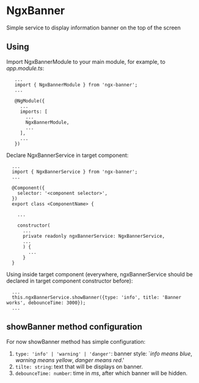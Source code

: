 # NgxBanner

Simple service to display information banner on the top of the screen

## Using

Import NgxBannerModule to your main module, for example, to *app.module.ts*:
```
   ...
   import { NgxBannerModule } from 'ngx-banner';
   ...
   
   @NgModule({
     ...
     imports: [
       ...
       NgxBannerModule,
       ...
     ],
     ...
   })
 ```
Declare NgxBannerService in target component:
```
  ...
  import { NgxBannerService } from 'ngx-banner';
  ...
  
  @Component({
    selector: '<component selector>',
  })
  export class <ComponentName> {
  
    ...
  
    constructor(
      ...
      private readonly ngxBannerService: NgxBannerService,
      ...
      ) {
        ...
      }
  }
```
Using inside target component (everywhere, ngxBannerService should be declared in target component constructor before):
```
  ...
  this.ngxBannerService.showBanner({type: 'info', title: 'Banner works', debounceTime: 3000});
  ...
```

## showBanner method configuration

For now showBanner method has simple configuration:
1. `type: 'info' | 'warning' | 'danger'`: banner style: `*info means blue*, *warning means yellow*, *danger means red*.' 
2. `tilte: string`: text that will be displays on banner.
3. `debounceTime: number`: time in *ms*, after which banner will be hidden.
